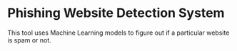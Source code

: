 # Phishing Website Detection System 
This tool uses Machine Learning models to figure out if a particular website is spam or not.
